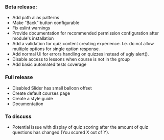 ### Beta release:
* Add path alias patterns
* Make “Back” button configurable
* Fix eslint warnings
* Provide documentation for recommended permission configuration after module's installation
* Add a validation for quiz content creating experience. I.e. do not allow multiple options for single option response.
* Add normal UI for errors handling on quizzes instead of ugly alert().
* Disable access to lessons when course is not in the group
* Add basic automated tests coverage

### Full release
* Disabled Slider has small balloon offset
* Create default courses page
* Create a style guide
* Documentation

### To discuss
* Potential issue with display of quiz scoring after the amount of quiz questions has changed (You scored X out of Y).
